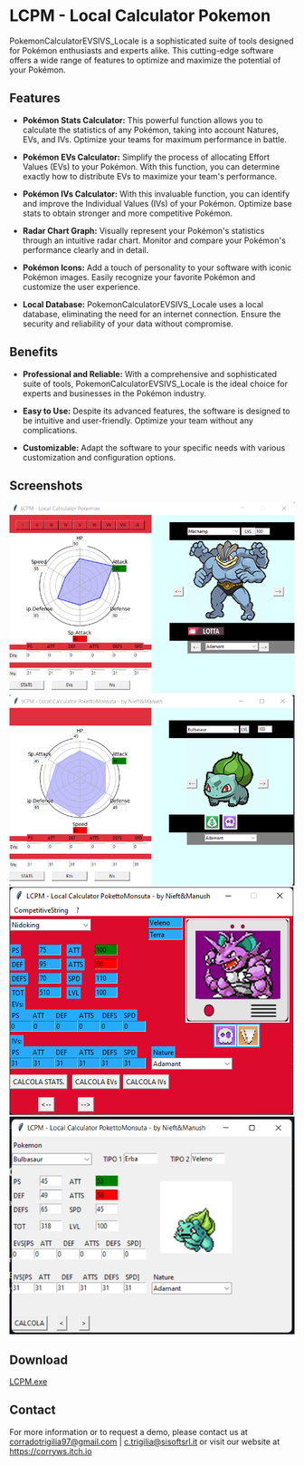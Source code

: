 # LCPM - Local Calculator Pokemon 

PokemonCalculatorEVSIVS_Locale is a sophisticated suite of tools designed for Pokémon enthusiasts and experts alike. This cutting-edge software offers a wide range of features to optimize and maximize the potential of your Pokémon.

## Features

- **Pokémon Stats Calculator:** This powerful function allows you to calculate the statistics of any Pokémon, taking into account Natures, EVs, and IVs. Optimize your teams for maximum performance in battle.

- **Pokémon EVs Calculator:** Simplify the process of allocating Effort Values (EVs) to your Pokémon. With this function, you can determine exactly how to distribute EVs to maximize your team's performance.

- **Pokémon IVs Calculator:** With this invaluable function, you can identify and improve the Individual Values (IVs) of your Pokémon. Optimize base stats to obtain stronger and more competitive Pokémon.

- **Radar Chart Graph:** Visually represent your Pokémon's statistics through an intuitive radar chart. Monitor and compare your Pokémon's performance clearly and in detail.

- **Pokémon Icons:** Add a touch of personality to your software with iconic Pokémon images. Easily recognize your favorite Pokémon and customize the user experience.

- **Local Database:** PokemonCalculatorEVSIVS_Locale uses a local database, eliminating the need for an internet connection. Ensure the security and reliability of your data without compromise.

## Benefits

- **Professional and Reliable:** With a comprehensive and sophisticated suite of tools, PokemonCalculatorEVSIVS_Locale is the ideal choice for experts and businesses in the Pokémon industry.

- **Easy to Use:** Despite its advanced features, the software is designed to be intuitive and user-friendly. Optimize your team without any complications.

- **Customizable:** Adapt the software to your specific needs with various customization and configuration options.

## Screenshots

![Screenshot 1](Screen4.png)
![Screenshot 1](Screen3.png)
![Screenshot 2](Screen2.png)
![Screenshot 3](Screen1.png)


## Download

[LCPM.exe](https://www.mediafire.com/file/g0219jr54nn1t3n/LCPM_Executable.rar/file)

## Contact

For more information or to request a demo, please contact us at corradotrigilia97@gmail.com | c.trigilia@sisoftsrl.it or visit our website at https://corryws.itch.io
